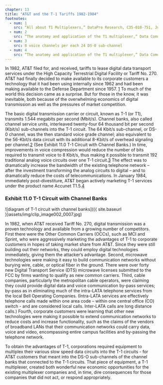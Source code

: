 ```yaml
---
chapter: 13
title: "AT&T and the T-1 Tariffs 1982-1984"
footnotes:
  - num: 1
    src: “All about T1 Multiplexers,” DataPro Research, C35-010-751, July 1986. This publication began DataPro’s coverage of T-1 multiplexers.
  - num: 2
    src: “The anatomy and application of the T1 multiplexer,” Data Comunications , March 1984, pp. 186. The first voice digitization was known as Pulse Code Modulation (PCM). The next generation was Adaptive Differential Pulse Code Modulation (ADPCM) that required only 32 Kbits/s.
  - num: 3
    src: 8 voice channels per each 24 DS-0 sub-channel
  - num: 4
    src: “The anatomy and application of the T1 multiplexer,” Data Comunications , March 1984, pp. 183-195
---
```


In 1982, AT&T filed for, and received, tariffs to lease digital data transport services under the High Capacity Terrestrial Digital Facility or Tariff No. 270. AT&T had finally decided to make available to its corporate customers a technology that it had been using internally since 1962 and had been making available to the Defense Department since 1957. <a name="fnloc1" href="#fn1">1</a> To much of the world this decision came as a surprise. But for those in the know, it was inevitable, both because of the overwhelming economics of digital transmission as well as the pressures of market competition.

The basic digital transmission carrier or circuit, known as T-1 (or T1), transmits 1.544 megabits per second (Mbit/s). Channel banks, also called channel service units, interleaved twenty-four 64 thousand bit per second (Kbit/s) sub-channels into the T-1 circuit. The 64 Kbit/s sub-channel, or DS-0 channel, was the then standard voice grade channel; also equivalent to the 56-Kbit/s data circuit with its additional 8-Kbit/s of overhead signaling per channel.<a name="fnloc2" href="#fn2">2</a>   (See Exhibit 11.0 T-1 Circuit with Channel Banks.) In time, improvements in voice compression would reduce the number of bits required to transmit voice to 8 Kbit/s, thus making it possible to transmit 192 traditional analog voice circuits over one T-1 circuit.<a name="fnloc3" href="#fn3">3</a> The effect was to dramatically increase the bandwidth of the existing telephone network – after the investment transforming the analog circuits to digital – and to dramatically reduce the costs of telecommunications. In January 1984, immediately post-divestiture, AT&T began actively marketing T-1 services under the product name Accunet T1.5.<a name="fnloc4" href="#fn4">4</a>   

### Exhibit 11.0 T-1 Circuit with Channel Banks
![diagram of T-1 circuit with channel banks]({{ site.baseurl }}assets/img/clip_image002_0007.jpg)

In 1982, when AT&T received Tariff No. 270, digital transmission was a proven technology and available from a growing number of competitors. First there were the Other Common Carriers (OCCs), such as MCI and Sprint, who were aggressively marketing the advantages of T-1 to corporate customers in hopes of taking market share from AT&T. Since they were still building out their networks, they could employ digital technologies immediately, giving them the attacker’s advantage. Second, microwave technologies were making it easy to build communication networks without burying wire, cable, or optical fiber in the ground. There were over forty new Digital Transport Service (DTS) microwave licenses submitted to the FCC by firms wanting to qualify as new common carriers. Third, cable companies, particularly the metropolitan cable operators, were claiming they could provide digital data and voice communication by-pass services; by-pass as in eliminating much of the intra-LATA telephone services from the local Bell Operating Companies. (Intra-LATA services are effectively telephone calls made within one area code – within one central office (CO) switch - and are considered local calls. Inter-LATA calls are long distance calls.) Fourth, corporate customers were learning that other new technologies were making it possible to extend communication networks to reduce costs and increase functionality, such as the claims of the vendors of broadband LANs that their communication networks could carry data, voice and video, encompassing entire campus facilities and by-passing the telephone network.

To obtain the advantages of T-1, corporations required equipment to multiplex their various slow speed data circuits into the T-1 circuits - for AT&T customers that meant into the DS-O sub-channels of the channel banks that connected to the T-1 circuits. That piece of equipment, a T-1 multiplexer, created both wonderful new economic opportunities for the existing multiplexer companies and, in time, dire consequences for those companies that did not act, or respond appropriately.